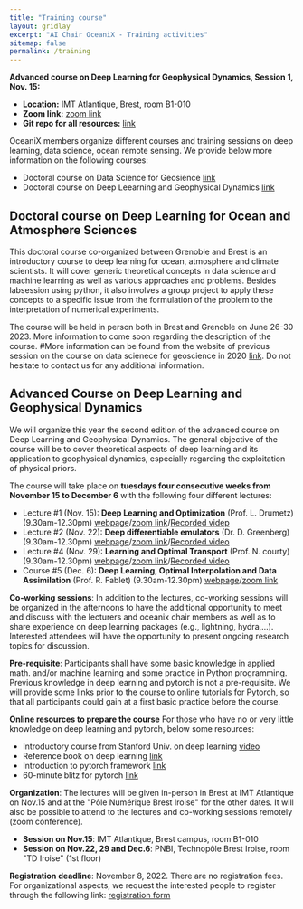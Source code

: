 ```yaml
---
title: "Training course"
layout: gridlay
excerpt: "AI Chair OceaniX - Training activities"
sitemap: false
permalink: /training
---
```


**Advanced course on Deep Learning for Geophysical Dynamics, Session 1, Nov. 15:**
- **Location:** IMT Atlantique, Brest, room B1-010
- **Zoom link:** [zoom link](https://cnrs.zoom.us/j/93683997886?pwd=NFE0NjdSTkhUeFBJbC9rR0U2M0FQdz09)
- **Git repo for all resources:** [link](https://github.com/CIA-Oceanix/DLGD2022)

OceaniX members organize different courses and training sessions on deep learning, data science, ocean remote sensing. We provide below more information on the following courses:
- Doctoral course on Data Science for Geosience [link](#doctoral-course-on-data-science-for-geoscience)
- Doctoral course on Deep Leearning and Geophysical Dynamics [link](#advanced-course-on-deep-learning-and-geophysical-dynamics)

## Doctoral course on Deep Learning for Ocean and Atmosphere Sciences 
This doctoral course co-organized between Grenoble and Brest is an introductory course to deep learning for ocean, atmosphere and climate scientists. It will cover generic theoretical concepts in data science and machine learning as well as various approaches and problems. Besides labsession using python, it also involves a group project to apply these concepts to a specific issue from the formulation of the problem to the interpretation of numerical experiments.

The course will be held in person both in Brest and Grenoble on June 26-30 2023. More information to come soon regarding the description of the course. 
#More information can be found from the website of previous session on the course on data scienece for geoscience in 2020 [link](https://dsg2020.wordpress.com/). 
Do not hesitate to contact us for any additional information.

## Advanced Course on Deep Learning and Geophysical Dynamics
We will organize this year the second edition of the advanced course on Deep Learning and Geophysical Dynamics. The general objective of the course will be to cover theoretical aspects of deep learning and its application to geophysical dynamics, especially regarding the exploitation of physical priors. 

The course will take place on **tuesdays four consecutive weeks from November 15 to December 6** with the following four different lectures:
- Lecture #1 (Nov. 15): **Deep Learning and Optimization** (Prof. L. Drumetz) (9.30am-12.30pm) [webpage](https://www.researchgate.net/profile/Lucas-Drumetz)/[zoom link](https://cnrs.zoom.us/j/93638732901?pwd=cG1QdlhJUjNTTW1nd1hka2krcVJMZz09)/[Recorded videp](https://youtu.be/AfAeGBLEF7Q)
- Lecture #2 (Nov. 22): **Deep differentiable emulators** (Dr. D. Greenberg) (9.30am-12.30pm) [webpage](https://www.hereon.de/institutes/coastal_systems_analysis_modeling/model_driven_machine_learning/team/098795/index.php.en)/[zoom link](https://cnrs.zoom.us/j/95507484012?pwd=TFB2NXcvSnVvODFDYVQ5ck00MzRKZz09)/[Recorded video](https://youtu.be/xuGKxTwZ_7s)
- Lecture #4 (Nov. 29): **Learning and Optimal Transport** (Prof. N. courty) (9.30am-12.30pm) [webpage](https://people.irisa.fr/Nicolas.Courty/)/[zoom link](https://cnrs.zoom.us/j/93683997886?pwd=NFE0NjdSTkhUeFBJbC9rR0U2M0FQdz09)/[Recorded video](https://youtu.be/OS3K393w8fk)
- Course #5 (Dec. 6): **Deep Learning, Optimal Interpolation and Data Assimilation** (Prof. R. Fablet) (9.30am-12.30pm) [webpage](https://rfablet.github.io/)/[zoom link](https://cnrs.zoom.us/j/97461908412?pwd=d0ZGbWtvTlpSc2kzMTVtQ1JVcUg5QT09)


**Co-working sessions**: In addition to the lectures, co-working sessions will be organized in the afternoons to have the additional opportunity to meet and discuss with the lecturers and oceanix chair members as well as to share experience on deep learning packages (e.g., lightning, hydra,...). Interested attendees will have the opportunity to present ongoing research topics for discussion. 

**Pre-requisite**: Participants shall have some basic knowledge in applied math. and/or machine learning and some practice in Python programming. Previous knowledge in deep learning and pytorch is not a pre-requisite. We will provide some links prior to the course to online tutorials for Pytorch, so that all participants could gain at a first basic practice before the course. 

**Online resources to prepare the course**
For those who have no or very little knowledge on deep learning and pytorch, below some resources:
- Introductory course from Stanford Univ. on deep learning [video](https://www.youtube.com/watch?v=AwQHqWyHRpU&list=PLoROMvodv4rOABXSygHTsbvUz4G_YQhOb)
- Reference book on deep learning [link](https://www.deeplearningbook.org/contents/mlp.html)
- Introduction to pytorch framework [link](https://pytorch.org/tutorials/beginner/basics/intro.html)
- 60-minute blitz for pytorch [link](https://pytorch.org/tutorials/beginner/deep_learning_60min_blitz.html)

**Organization**: The lectures will be given in-person in Brest at IMT Atlantique on Nov.15 and at the "Pôle Numérique Brest Iroise" for the other dates. It will also be possible to attend to the lectures and co-working sessions remotely (zoom conference).
- **Session on Nov.15**: IMT Atlantique, Brest campus, room B1-010
- **Session on Nov.22, 29 and Dec.6**: PNBI, Technopôle Brest Iroise, room "TD Iroise" (1st floor)


**Registration deadline**: November 8, 2022. There are no registration fees. For organizational aspects, we request the interested people to register through the following link: [registration form](https://pytorch.org/tutorials/beginner/deep_learning_60min_blitz.html)
